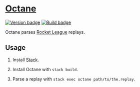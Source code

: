 # [Octane][]

[![Version badge][]][package version]
[![Build badge][]][build status]

Octane parses [Rocket League][] replays.

## Usage

1.  Install [Stack][].

2.  Install Octane with `stack build`.

3.  Parse a replay with `stack exec octane path/to/the.replay`.

[Octane]: https://github.com/tfausak/octane
[Version badge]: https://www.stackage.org/package/octane/badge/nightly
[package version]: https://www.stackage.org/package/octane
[Build badge]: https://travis-ci.org/tfausak/octane.svg?branch=main
[build status]: https://travis-ci.org/tfausak/octane
[Rocket League]: http://rocketleague.psyonix.com
[Stack]: http://haskellstack.org
